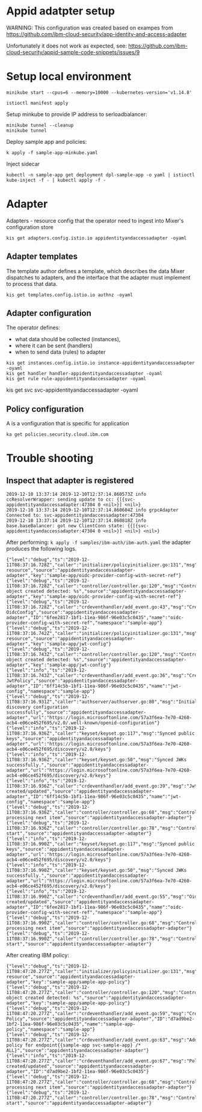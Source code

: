 # Appid adatpter setup


WARNING: This configuration was created based on exampes from https://github.com/ibm-cloud-security/app-identity-and-access-adapter


Unfortunately it does not work as expected, see: https://github.com/ibm-cloud-security/appid-sample-code-snippets/issues/9


# Setup local environment

```
minikube start --cpus=6 --memory=10000 --kubernetes-version='v1.14.8'

istioctl manifest apply
```

Setup minkube to provide IP address to serloadbalancer:
```
minikube tunnel --cleanup
minikube tunnel 
```

Deploy sample app and policies:
```
k apply -f sample-app-minkube.yaml 
```

Inject sidecar
```
kubectl -n sample-app get deployment dpl-sample-app -o yaml | istioctl kube-inject -f - | kubectl apply -f -
```


# Adapter 

Adapters - resource config that the operator need to ingest into Mixer's configuration store
```
kis get adapters.config.istio.io appidentityandaccessadapter -oyaml
```

## Adapter templates
The template author defines a template, which describes the data Mixer dispatches to adapters, and the interface that the adapter must implement to process that data. 

```
kis get templates.config.istio.io authnz -oyaml
```

## Adapter configuration
The operator defines:
- what data should be collected (instances), 
- where it can be sent (handlers)
- when to send data (rules) to adapter
```
kis get instances.config.istio.io instance-appidentityandaccessadapter -oyaml
kis get handler handler-appidentityandaccessadapter -oyaml
kis get rule rule-appidentityandaccessadapter -oyaml
```
kis get svc svc-appidentityandaccessadapter -oyaml


## Policy configuration
A is a vonfiguration that is specific for application
```
ka get policies.security.cloud.ibm.com
```

# Trouble shooting


## Inspect that adapter is registered

```
2019-12-10 13:37:14	2019-12-10T12:37:14.860573Z info ccResolverWrapper: sending update to cc: {[{svc-appidentityandaccessadapter:47304 0 <nil>}] <nil>}
2019-12-10 13:37:14	2019-12-10T12:37:14.860604Z info grpcAdapter Connected to: svc-appidentityandaccessadapter:47304
2019-12-10 13:37:14	2019-12-10T12:37:14.860818Z info base.baseBalancer: got new ClientConn state: {{[{svc-appidentityandaccessadapter:47304 0 <nil>}] <nil>} <nil>}
```




After performing: `k apply -f samples/ibm-auth/ibm-auth.yaml` the adapter produces the following logs.

```
{"level":"debug","ts":"2019-12-11T08:37:16.728Z","caller":"initializer/policyinitializer.go:131","msg":"Adding resource","source":"appidentityandaccessadapter-adapter","key":"sample-app/oidc-provider-config-with-secret-ref"}
{"level":"debug","ts":"2019-12-11T08:37:16.728Z","caller":"controller/controller.go:120","msg":"Controller.processNextItem: object created detected: %s","source":"appidentityandaccessadapter-adapter","key":"sample-app/oidc-provider-config-with-secret-ref"}
{"level":"debug","ts":"2019-12-11T08:37:16.728Z","caller":"crdeventhandler/add_event.go:43","msg":"Create/Update OidcConfig","source":"appidentityandaccessadapter-adapter","ID":"6fee2817-1bf1-11ea-986f-96e03c5c0435","name":"oidc-provider-config-with-secret-ref","namespace":"sample-app"}
{"level":"debug","ts":"2019-12-11T08:37:16.742Z","caller":"initializer/policyinitializer.go:131","msg":"Adding resource","source":"appidentityandaccessadapter-adapter","key":"sample-app/jwt-config"}
{"level":"debug","ts":"2019-12-11T08:37:16.743Z","caller":"controller/controller.go:120","msg":"Controller.processNextItem: object created detected: %s","source":"appidentityandaccessadapter-adapter","key":"sample-app/jwt-config"}
{"level":"info","ts":"2019-12-11T08:37:16.743Z","caller":"crdeventhandler/add_event.go:36","msg":"Create/Update JwtPolicy","source":"appidentityandaccessadapter-adapter","ID":"6ff14c5b-1bf1-11ea-986f-96e03c5c0435","name":"jwt-config","namespace":"sample-app"}
{"level":"debug","ts":"2019-12-11T08:37:16.931Z","caller":"authserver/authserver.go:80","msg":"Initialized discovery configuration successfully","source":"appidentityandaccessadapter-adapter","url":"https://login.microsoftonline.com/57a3f6ea-7e70-4260-acb4-e06ce452f695/v2.0/.well-known/openid-configuration"}
{"level":"info","ts":"2019-12-11T08:37:16.936Z","caller":"keyset/keyset.go:117","msg":"Synced public keys","source":"appidentityandaccessadapter-adapter","url":"https://login.microsoftonline.com/57a3f6ea-7e70-4260-acb4-e06ce452f695/discovery/v2.0/keys"}
{"level":"info","ts":"2019-12-11T08:37:16.936Z","caller":"keyset/keyset.go:50","msg":"Synced JWKs successfully.","source":"appidentityandaccessadapter-adapter","url":"https://login.microsoftonline.com/57a3f6ea-7e70-4260-acb4-e06ce452f695/discovery/v2.0/keys"}
{"level":"info","ts":"2019-12-11T08:37:16.936Z","caller":"crdeventhandler/add_event.go:39","msg":"JwtPolicy created/updated","source":"appidentityandaccessadapter-adapter","ID":"6ff14c5b-1bf1-11ea-986f-96e03c5c0435","name":"jwt-config","namespace":"sample-app"}
{"level":"debug","ts":"2019-12-11T08:37:16.936Z","caller":"controller/controller.go:68","msg":"Controller.runWorker: processing next item","source":"appidentityandaccessadapter-adapter"}
{"level":"debug","ts":"2019-12-11T08:37:16.936Z","caller":"controller/controller.go:78","msg":"Controller.processNextItem: start","source":"appidentityandaccessadapter-adapter"}
{"level":"info","ts":"2019-12-11T08:37:16.990Z","caller":"keyset/keyset.go:117","msg":"Synced public keys","source":"appidentityandaccessadapter-adapter","url":"https://login.microsoftonline.com/57a3f6ea-7e70-4260-acb4-e06ce452f695/discovery/v2.0/keys"}
{"level":"info","ts":"2019-12-11T08:37:16.990Z","caller":"keyset/keyset.go:50","msg":"Synced JWKs successfully.","source":"appidentityandaccessadapter-adapter","url":"https://login.microsoftonline.com/57a3f6ea-7e70-4260-acb4-e06ce452f695/discovery/v2.0/keys"}
{"level":"info","ts":"2019-12-11T08:37:16.990Z","caller":"crdeventhandler/add_event.go:55","msg":"OidcConfig created/updated","source":"appidentityandaccessadapter-adapter","ID":"6fee2817-1bf1-11ea-986f-96e03c5c0435","name":"oidc-provider-config-with-secret-ref","namespace":"sample-app"}
{"level":"debug","ts":"2019-12-11T08:37:16.990Z","caller":"controller/controller.go:68","msg":"Controller.runWorker: processing next item","source":"appidentityandaccessadapter-adapter"}
{"level":"debug","ts":"2019-12-11T08:37:16.990Z","caller":"controller/controller.go:78","msg":"Controller.processNextItem: start","source":"appidentityandaccessadapter-adapter"}
```




After creating IBM policy:


```
{"level":"debug","ts":"2019-12-11T08:47:20.277Z","caller":"initializer/policyinitializer.go:131","msg":"Adding resource","source":"appidentityandaccessadapter-adapter","key":"sample-app/sample-app-policy"}
{"level":"debug","ts":"2019-12-11T08:47:20.277Z","caller":"controller/controller.go:120","msg":"Controller.processNextItem: object created detected: %s","source":"appidentityandaccessadapter-adapter","key":"sample-app/sample-app-policy"}
{"level":"debug","ts":"2019-12-11T08:47:20.277Z","caller":"crdeventhandler/add_event.go:59","msg":"Create/Update Policy","source":"appidentityandaccessadapter-adapter","ID":"d7ad9be2-1bf2-11ea-986f-96e03c5c0435","name":"sample-app-policy","namespace":"sample-app"}
{"level":"debug","ts":"2019-12-11T08:47:20.277Z","caller":"crdeventhandler/add_event.go:63","msg":"Adding policy for endpoint{{sample-app svc-sample-app} /* ALL}","source":"appidentityandaccessadapter-adapter"}
{"level":"info","ts":"2019-12-11T08:47:20.277Z","caller":"crdeventhandler/add_event.go:67","msg":"Policy created/updated","source":"appidentityandaccessadapter-adapter","ID":"d7ad9be2-1bf2-11ea-986f-96e03c5c0435"}
{"level":"debug","ts":"2019-12-11T08:47:20.277Z","caller":"controller/controller.go:68","msg":"Controller.runWorker: processing next item","source":"appidentityandaccessadapter-adapter"}
{"level":"debug","ts":"2019-12-11T08:47:20.277Z","caller":"controller/controller.go:78","msg":"Controller.processNextItem: start","source":"appidentityandaccessadapter-adapter"}
```